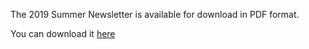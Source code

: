 <!--
.. title: Summer 2019 Newsletter.
.. slug: 2019-08-13-summer-newsletter
.. date: 2019-08-13 13:49:30 UTC
.. tags: parishcouncil
.. category:
.. link:
.. description:
.. type: text
-->

The 2019 Summer Newsletter is available for download in PDF format.


You can download it [here](https://drive.google.com/open?id=10EFvRC-Hpjhg8tmNx6qjSuy5pxra8HG6)
